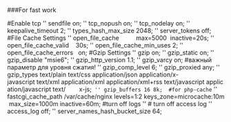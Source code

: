 ###For fast work

 #Enable tcp
'' sendfile on;
'' tcp_nopush on;
'' tcp_nodelay on;
'' keepalive_timeout 2;
'' types_hash_max_size 2048;
'' server_tokens off;
#File Cache Settings
'' open_file_cache          max=5000  inactive=20s;
'' open_file_cache_valid    30s;
'' open_file_cache_min_uses 2;
'' open_file_cache_errors   on;
#Gzip Settings
'' gzip on;
'' gzip_static on;
'' gzip_disable "msie6";
'' gzip_http_version 1.1;
'' gzip_varcy on;
#важный параметр для уровня сжатия!
'' gzip_comp_level 6;
'' gzip_proxied any;
'' gzip_types text/plain text/css application/json application/x-javascript text/xml application/xml application/xml+rss text/javascript application/javascript text/        x-js;`
'' gzip_buffers 16 8k; 
#for php-cache`
'' fastcgi_cache_path /var/cache/nginx levels=1:2 keys_zone=microcache:10m max_size=1000m inactive=60m;
#turn off logs
''  # turn off access log
''  access_log off;
''  server_names_hash_bucket_size   64;

